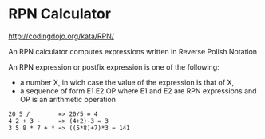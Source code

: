 RPN Calculator
==============

<http://codingdojo.org/kata/RPN/>

An RPN calculator computes expressions written in Reverse Polish Notation

An RPN expression or postfix expression is one of the following:

  * a number X, in wich case the value of the expression is that of X,
  * a sequence of form E1 E2 OP where E1 and E2 are RPN expressions and OP is
    an arithmetic operation

```
20 5 /        => 20/5 = 4
4 2 + 3 -     => (4+2)-3 = 3
3 5 8 * 7 + * => ((5*8)+7)*3 = 141
```
